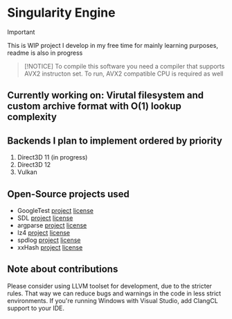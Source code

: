 # Singularity Engine

> [!IMPORTANT]
> This is WIP project I develop in my free time for mainly learning purposes, readme is also in progress

> [!NOTICE]
> To compile this software you need a compiler that supports AVX2 instructon set.
> To run, AVX2 compatible CPU is required as well

## Currently working on: Virutal filesystem and custom archive format with O(1) lookup complexity

## Backends I plan to implement ordered by priority
1. Direct3D 11 (in progress)
2. Direct3D 12
3. Vulkan

## Open-Source projects used
- GoogleTest [project](https://github.com/google/googletest) [license](https://github.com/google/googletest/blob/main/LICENSE)
- SDL [project](https://github.com/libsdl-org/SDL) [license](https://github.com/libsdl-org/SDL/blob/main/LICENSE.txt)
- argparse [project](https://github.com/p-ranav/argparse) [license](https://github.com/p-ranav/argparse/blob/master/LICENSE)
- lz4 [project](https://github.com/lz4/lz4) [license](https://github.com/lz4/lz4/blob/release/LICENSE)
- spdlog [project](https://github.com/gabime/spdlog) [license](https://github.com/gabime/spdlog/blob/v1.x/LICENSE)
- xxHash [project](https://github.com/Cyan4973/xxHash) [license](https://github.com/Cyan4973/xxHash/blob/dev/LICENSE)

## Note about contributions
Please consider using LLVM toolset for development, due to the stricter rules. That way we can reduce bugs and warnings in the code in less strict environments.
If you're running Windows with Visual Studio, add ClangCL support to your IDE.
